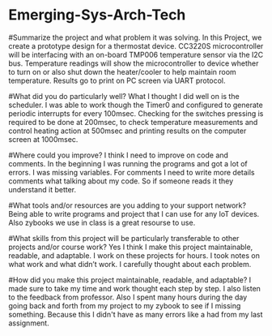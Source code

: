 # Emerging-Sys-Arch-Tech

#Summarize the project and what problem it was solving. In this Project, we create a prototype design for a thermostat device. CC3220S microcontroller will be interfacing with an on-board TMP006 temperature sensor via the I2C bus. Temperature readings will show the microcontroller to device whether to turn on or also shut down the heater/cooler to help maintain room temperature. Results go to print on PC screen via UART protocol.

 #What did you do particularly well? What I thought I did well on is the scheduler. I was able to work though the Timer0 and configured to generate periodic interrupts for every 100msec. Checking for the switches pressing is required to be done at 200msec, to check temperature measurements and control heating action at 500msec and printing results on the computer screen at 1000msec.

 #Where could you improve? I think I need to improve on code and comments. In the beginning I was running the programs and got a lot of errors. I was missing variables. For comments I need to write more details comments what talking about my code. So if someone reads it they understand it better.


 #What tools and/or resources are you adding to your support network? Being able to write programs and project that I can use for any IoT devices. Also zybooks we use in class is a great resourse to use.

 #What skills from this project will be particularly transferable to other projects and/or course work? Yes I think I make this project maintainable, readable, and adaptable. I work on these projects for hours. I took notes on what work and what didn’t work. I carefully thought about each problem.
 
 #How did you make this project maintainable, readable, and adaptable? I made sure to take my time and work thought each step by step. I also listen to the feedback from professor. Also I spent many hours during the day going back and forth from my project to my zybook to see if I missing something. Because this I didn't have as many errors like a had from my last assignment.

